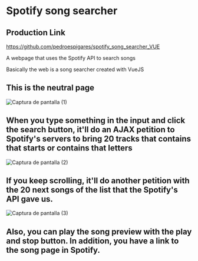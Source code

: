 # Spotify song searcher

## Production Link
https://github.com/pedroespigares/spotify_song_searcher_VUE

A webpage that uses the Spotify API to search songs

Basically the web is a song searcher created with VueJS

## This is the neutral page
![Captura de pantalla (1)](https://user-images.githubusercontent.com/98234152/204089268-2388461e-9c3c-489a-87a1-008fcefaa024.png)

## When you type something in the input and click the search button, it'll do an AJAX petition to Spotify's servers to bring 20 tracks that contains that starts or contains that letters
![Captura de pantalla (2)](https://user-images.githubusercontent.com/98234152/204089325-ebf370a1-9729-4857-95fa-8740bf240dc7.png)

## If you keep scrolling, it'll do another petition with the 20 next songs of the list that the Spotify's API gave us.
![Captura de pantalla (3)](https://user-images.githubusercontent.com/98234152/204089397-a0372dc5-18c8-4d79-8304-e0b1e1c8da95.png)

## Also, you can play the song preview with the play and stop button. In addition, you have a link to the song page in Spotify.
